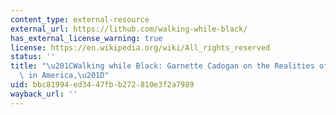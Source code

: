 ```yaml
---
content_type: external-resource
external_url: https://lithub.com/walking-while-black/
has_external_license_warning: true
license: https://en.wikipedia.org/wiki/All_rights_reserved
status: ''
title: "\u201CWalking while Black: Garnette Cadogan on the Realities of Being Black\
  \ in America,\u201D"
uid: bbc81994-ed34-47fb-b272-810e3f2a7989
wayback_url: ''
---
```

